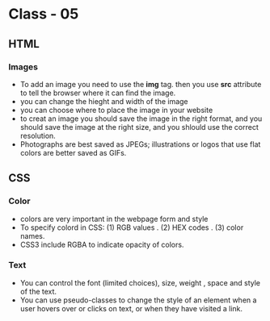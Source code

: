 # Class - 05
## HTML
### Images
* To add an image you need to use the **img** tag. then you use **src** attribute to tell the browser where it can find the image.
* you can change the hieght and width of the image
* you can choose where to place the image in your website
* to creat an image you should save the image in the right format, and you should save the image at the right size, and you shlould use the correct resolution. 
* Photographs are best saved as JPEGs; illustrations or
logos that use flat colors are better saved as GIFs.


## CSS
### Color
* colors are very important in the webpage form and style
* To specify colord in CSS: (1) RGB values . (2) HEX codes . (3) color names.
* CSS3 include RGBA to indicate opacity of colors.
### Text
* You can control the font (limited choices), size, weight , space and style of the text.
* You can use pseudo-classes to change the style of an
element when a user hovers over or clicks on text, or
when they have visited a link. 